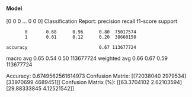 #### Model
[0 0 0 ... 0 0 0]
Classification Report:
              precision    recall  f1-score   support

           0       0.68      0.96      0.80  75017574
           1       0.61      0.12      0.20  38660150

    accuracy                           0.67 113677724
   macro avg       0.65      0.54      0.50 113677724
weighted avg       0.66      0.67      0.59 113677724

Accuracy: 0.6749562561614973
Confusion Matrix:
[[72038040  2979534]
 [33970699  4689451]]
Confusion Matrix (%):
[[63.3704102   2.62103594]
 [29.88333845  4.12521542]]
